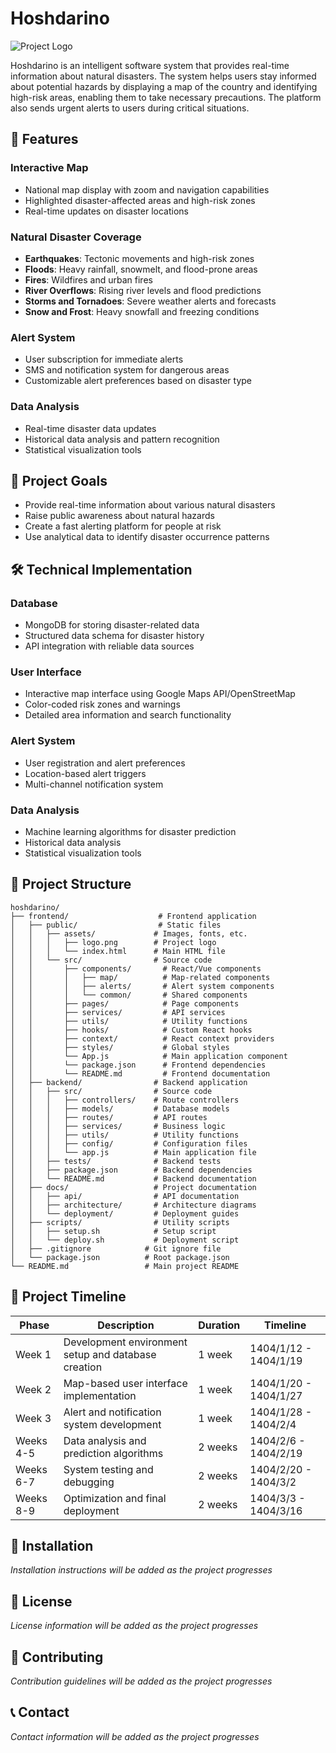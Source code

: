 # Hoshdarino

![Project Logo](frontend/public/assets/images/logo.jpeg)

Hoshdarino is an intelligent software system that provides real-time information about natural disasters. The system helps users stay informed about potential hazards by displaying a map of the country and identifying high-risk areas, enabling them to take necessary precautions. The platform also sends urgent alerts to users during critical situations.

## 🌟 Features

### Interactive Map
- National map display with zoom and navigation capabilities
- Highlighted disaster-affected areas and high-risk zones
- Real-time updates on disaster locations

### Natural Disaster Coverage
- **Earthquakes**: Tectonic movements and high-risk zones
- **Floods**: Heavy rainfall, snowmelt, and flood-prone areas
- **Fires**: Wildfires and urban fires
- **River Overflows**: Rising river levels and flood predictions
- **Storms and Tornadoes**: Severe weather alerts and forecasts
- **Snow and Frost**: Heavy snowfall and freezing conditions

### Alert System
- User subscription for immediate alerts
- SMS and notification system for dangerous areas
- Customizable alert preferences based on disaster type

### Data Analysis
- Real-time disaster data updates
- Historical data analysis and pattern recognition
- Statistical visualization tools

## 🚀 Project Goals

- Provide real-time information about various natural disasters
- Raise public awareness about natural hazards
- Create a fast alerting platform for people at risk
- Use analytical data to identify disaster occurrence patterns

## 🛠️ Technical Implementation

### Database
- MongoDB for storing disaster-related data
- Structured data schema for disaster history
- API integration with reliable data sources

### User Interface
- Interactive map interface using Google Maps API/OpenStreetMap
- Color-coded risk zones and warnings
- Detailed area information and search functionality

### Alert System
- User registration and alert preferences
- Location-based alert triggers
- Multi-channel notification system

### Data Analysis
- Machine learning algorithms for disaster prediction
- Historical data analysis
- Statistical visualization tools

## 📁 Project Structure

```
hoshdarino/
├── frontend/                    # Frontend application
│   ├── public/                  # Static files
│   │   ├── assets/             # Images, fonts, etc.
│   │   │   ├── logo.png        # Project logo
│   │   │   └── index.html      # Main HTML file
│   │   └── src/                # Source code
│   │       ├── components/       # React/Vue components
│   │       │   ├── map/          # Map-related components
│   │       │   ├── alerts/       # Alert system components
│   │       │   └── common/       # Shared components
│   │       ├── pages/            # Page components
│   │       ├── services/         # API services
│   │       ├── utils/            # Utility functions
│   │       ├── hooks/            # Custom React hooks
│   │       ├── context/          # React context providers
│   │       ├── styles/           # Global styles
│   │       └── App.js            # Main application component
│   │       └── package.json      # Frontend dependencies
│   │       └── README.md         # Frontend documentation
│   ├── backend/                # Backend application
│   │   ├── src/                # Source code
│   │   │   ├── controllers/    # Route controllers
│   │   │   ├── models/         # Database models
│   │   │   ├── routes/         # API routes
│   │   │   ├── services/       # Business logic
│   │   │   ├── utils/          # Utility functions
│   │   │   ├── config/         # Configuration files
│   │   │   └── app.js          # Main application file
│   │   ├── tests/              # Backend tests
│   │   ├── package.json        # Backend dependencies
│   │   └── README.md           # Backend documentation
│   ├── docs/                   # Project documentation
│   │   ├── api/                # API documentation
│   │   ├── architecture/       # Architecture diagrams
│   │   └── deployment/         # Deployment guides
│   ├── scripts/                # Utility scripts
│   │   ├── setup.sh            # Setup script
│   │   └── deploy.sh           # Deployment script
│   ├── .gitignore            # Git ignore file
│   └── package.json          # Root package.json
└── README.md                 # Main project README
```

## 📅 Project Timeline

| Phase | Description | Duration | Timeline |
|-------|-------------|----------|----------|
| Week 1 | Development environment setup and database creation | 1 week | 1404/1/12 - 1404/1/19 |
| Week 2 | Map-based user interface implementation | 1 week | 1404/1/20 - 1404/1/27 |
| Week 3 | Alert and notification system development | 1 week | 1404/1/28 - 1404/2/4 |
| Weeks 4-5 | Data analysis and prediction algorithms | 2 weeks | 1404/2/6 - 1404/2/19 |
| Weeks 6-7 | System testing and debugging | 2 weeks | 1404/2/20 - 1404/3/2 |
| Weeks 8-9 | Optimization and final deployment | 2 weeks | 1404/3/3 - 1404/3/16 |

## 🔧 Installation

*Installation instructions will be added as the project progresses*

## 📝 License

*License information will be added as the project progresses*

## 🤝 Contributing

*Contribution guidelines will be added as the project progresses*

## 📞 Contact

*Contact information will be added as the project progresses* 